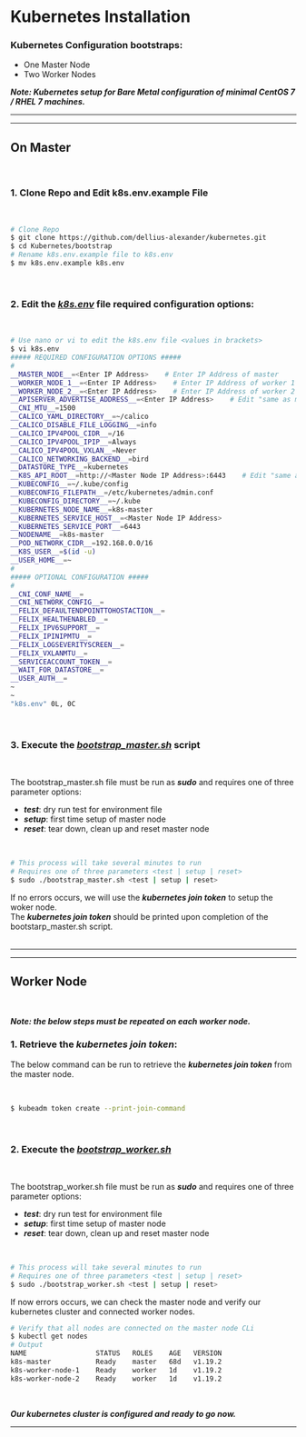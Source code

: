 # Kubernetes Installation

### Kubernetes Configuration bootstraps:
   - One Master Node
   - Two Worker Nodes
    
***Note: Kubernetes setup for Bare Metal configuration of minimal CentOS 7 / RHEL 7 machines.***

---
---

## <h2 id="On Master">On Master</h2>

<br/>

### 1. Clone Repo and Edit k8s.env.example File

<br/>

```Bash
# Clone Repo
$ git clone https://github.com/dellius-alexander/kubernetes.git
$ cd Kubernetes/bootstrap
# Rename k8s.env.example file to k8s.env
$ mv k8s.env.example k8s.env
```

<br/>

### 2. Edit the [***k8s.env***](bootstrap/k8s.env.example) file required configuration options:
<br/>

```Bash
# Use nano or vi to edit the k8s.env file <values in brackets>
$ vi k8s.env
##### REQUIRED CONFIGURATION OPTIONS #####
#
__MASTER_NODE__=<Enter IP Address>    # Enter IP Address of master
__WORKER_NODE_1__=<Enter IP Address>    # Enter IP Address of worker 1
__WORKER_NODE_2__=<Enter IP Address>    # Enter IP Address of worker 2
__APISERVER_ADVERTISE_ADDRESS__=<Enter IP Address>    # Edit "same as master node"
__CNI_MTU__=1500
__CALICO_YAML_DIRECTORY__=~/calico
__CALICO_DISABLE_FILE_LOGGING__=info
__CALICO_IPV4POOL_CIDR__=/16
__CALICO_IPV4POOL_IPIP__=Always
__CALICO_IPV4POOL_VXLAN__=Never
__CALICO_NETWORKING_BACKEND__=bird
__DATASTORE_TYPE__=kubernetes
__K8S_API_ROOT__=http://<Master Node IP Address>:6443    # Edit "same as master node"
__KUBECONFIG__=~/.kube/config
__KUBECONFIG_FILEPATH__=/etc/kubernetes/admin.conf
__KUBECONFIG_DIRECTORY__=~/.kube
__KUBERNETES_NODE_NAME__=k8s-master
__KUBERNETES_SERVICE_HOST__=<Master Node IP Address>
__KUBERNETES_SERVICE_PORT__=6443
__NODENAME__=k8s-master
__POD_NETWORK_CIDR__=192.168.0.0/16
__K8S_USER__=$(id -u)
__USER_HOME__=~
#
##### OPTIONAL CONFIGURATION #####
#
__CNI_CONF_NAME__=
__CNI_NETWORK_CONFIG__=
__FELIX_DEFAULTENDPOINTTOHOSTACTION__=
__FELIX_HEALTHENABLED__=
__FELIX_IPV6SUPPORT__=
__FELIX_IPINIPMTU__=
__FELIX_LOGSEVERITYSCREEN__=
__FELIX_VXLANMTU__=
__SERVICEACCOUNT_TOKEN__=
__WAIT_FOR_DATASTORE__=
__USER_AUTH__=
~
~
"k8s.env" 0L, 0C
```

<br/>

### 3. Execute the [***bootstrap_master.sh***](bootstrap/bootstrap_master.sh) script
<br/>

The bootstrap_master.sh file must be run as ***sudo*** and requires one of three parameter options:
* ***test***: dry run test for environment file
* ***setup***: first time setup of master node
* ***reset***: tear down, clean up and reset master node
<br/>

```Bash
# This process will take several minutes to run
# Requires one of three parameters <test | setup | reset>
$ sudo ./bootstrap_master.sh <test | setup | reset>
```

If no errors occurs, we will use the ***kubernetes join token***  to setup the woker node.<br/>
The ***kubernetes join token*** should be printed upon completion of the bootstarp_master.sh script.  
<br/>

---
---

## <h2 id="Worker Node">Worker Node</h2>
<br/>

***Note: the below steps must be repeated on each worker node.***

### 1. Retrieve the ***kubernetes join token***:

The below command can be run to retrieve the ***kubernetes join token*** from the master node.

<br/>

```Bash
$ kubeadm token create --print-join-command

```

<br/>

### 2. Execute the [***bootstrap_worker.sh***](bootstrap/bootstrap_worker.sh) 

<br/>

The bootstrap_worker.sh file must be run as ***sudo*** and requires one of three parameter options:
* ***test***: dry run test for environment file
* ***setup***: first time setup of master node
* ***reset***: tear down, clean up and reset master node

<br/>

```Bash
# This process will take several minutes to run
# Requires one of three parameters <test | setup | reset>
$ sudo ./bootstrap_worker.sh <test | setup | reset>
```

If now errors occurs, we can check the master node and verify our kubernetes cluster and connected worker nodes.

```Bash
# Verify that all nodes are connected on the master node CLi
$ kubectl get nodes
# Output
NAME                 STATUS   ROLES    AGE   VERSION
k8s-master           Ready    master   68d   v1.19.2
k8s-worker-node-1    Ready    worker   1d    v1.19.2
k8s-worker-node-2    Ready    worker   1d    v1.19.2
```

<br/>

***Our kubernetes cluster is configured and ready to go now.***
<br/>

---

